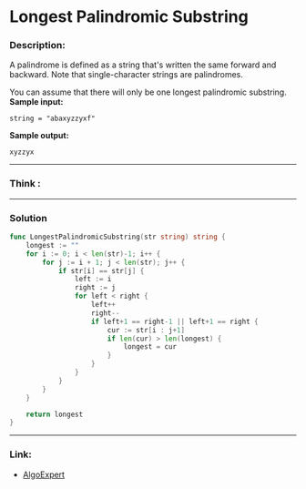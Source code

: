 # Longest Palindromic Substring

### Description:  
A palindrome is defined as a string that's written the same forward and backward. Note that single-character strings are palindromes.

You can assume that there will only be one longest palindromic substring.
**Sample input:**  
```
string = "abaxyzzyxf"
```

**Sample output:**  
```
xyzzyx
```


---
### Think :

---
### Solution
```go
func LongestPalindromicSubstring(str string) string {
	longest := ""
	for i := 0; i < len(str)-1; i++ {
		for j := i + 1; j < len(str); j++ {
			if str[i] == str[j] {
				left := i
				right := j
				for left < right {
					left++
					right--
					if left+1 == right-1 || left+1 == right {
						cur := str[i : j+1]
						if len(cur) > len(longest) {
							longest = cur
						}
					}
				}
			}
		}
	}

	return longest
}


```

---

### Link:
- [AlgoExpert](https://www.algoexpert.io/questions/longest-palindromic-substring)